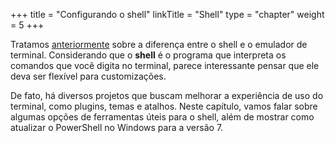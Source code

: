 +++
  title = "Configurando o shell"
  linkTitle = "Shell"
  type = "chapter"
  weight = 5
+++

Tratamos [anteriormente](/src/chapters/terminal/_index.md) sobre a diferença entre o shell e o emulador de terminal.
Considerando que o **shell** é o programa que interpreta os comandos que você digita no terminal, parece interessante pensar que ele deva ser flexível para customizações.

De fato, há diversos projetos que buscam melhorar a experiência de uso do terminal, como plugins, temas e atalhos.
Neste capítulo, vamos falar sobre algumas opções de ferramentas úteis para o shell, além de mostrar como atualizar o PowerShell no Windows para a versão 7.
